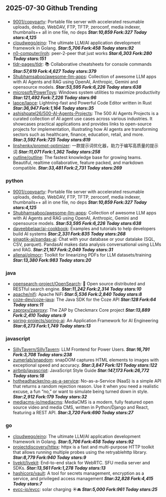 ## 2025-07-30 Github Trending

### 
* [9001/copyparty](https://github.com/9001/copyparty): Portable file server with accelerated resumable uploads, dedup, WebDAV, FTP, TFTP, zeroconf, media indexer, thumbnails++ all in one file, no deps ***Star:10,859 Fork:327 Today stars:4,125***
* [cloudwego/eino](https://github.com/cloudwego/eino): The ultimate LLM/AI application development framework in Golang. ***Star:5,706 Fork:458 Today stars:92***
* [n0-computer/iroh](https://github.com/n0-computer/iroh): peer-2-peer that just works ***Star:6,303 Fork:280 Today stars:151***
* [tldr-pages/tldr](https://github.com/tldr-pages/tldr): 📚 Collaborative cheatsheets for console commands ***Star:57,619 Fork:4,627 Today stars:379***
* [Shubhamsaboo/awesome-llm-apps](https://github.com/Shubhamsaboo/awesome-llm-apps): Collection of awesome LLM apps with AI Agents and RAG using OpenAI, Anthropic, Gemini and opensource models. ***Star:53,595 Fork:6,226 Today stars:638***
* [microsoft/PowerToys](https://github.com/microsoft/PowerToys): Windows system utilities to maximize productivity ***Star:121,492 Fork:7,226 Today stars:96***
* [lapce/lapce](https://github.com/lapce/lapce): Lightning-fast and Powerful Code Editor written in Rust ***Star:36,947 Fork:1,164 Today stars:35***
* [ashishpatel26/500-AI-Agents-Projects](https://github.com/ashishpatel26/500-AI-Agents-Projects): The 500 AI Agents Projects is a curated collection of AI agent use cases across various industries. It showcases practical applications and provides links to open-source projects for implementation, illustrating how AI agents are transforming sectors such as healthcare, finance, education, retail, and more. ***Star:3,592 Fork:725 Today stars:819***
* [linshenkx/prompt-optimizer](https://github.com/linshenkx/prompt-optimizer): 一款提示词优化器，助力于编写高质量的提示词 ***Star:11,071 Fork:1,362 Today stars:258***
* [outline/outline](https://github.com/outline/outline): The fastest knowledge base for growing teams. Beautiful, realtime collaborative, feature packed, and markdown compatible. ***Star:33,481 Fork:2,731 Today stars:269***

### python
* [9001/copyparty](https://github.com/9001/copyparty): Portable file server with accelerated resumable uploads, dedup, WebDAV, FTP, TFTP, zeroconf, media indexer, thumbnails++ all in one file, no deps ***Star:10,859 Fork:327 Today stars:4,125***
* [Shubhamsaboo/awesome-llm-apps](https://github.com/Shubhamsaboo/awesome-llm-apps): Collection of awesome LLM apps with AI Agents and RAG using OpenAI, Anthropic, Gemini and opensource models. ***Star:53,595 Fork:6,226 Today stars:638***
* [daveebbelaar/ai-cookbook](https://github.com/daveebbelaar/ai-cookbook): Examples and tutorials to help developers build AI systems ***Star:2,331 Fork:835 Today stars:268***
* [sinaptik-ai/pandas-ai](https://github.com/sinaptik-ai/pandas-ai): Chat with your database or your datalake (SQL, CSV, parquet). PandasAI makes data analysis conversational using LLMs and RAG. ***Star:21,167 Fork:2,049 Today stars:31***
* [allenai/olmocr](https://github.com/allenai/olmocr): Toolkit for linearizing PDFs for LLM datasets/training ***Star:13,380 Fork:983 Today stars:20***

### java
* [opensearch-project/OpenSearch](https://github.com/opensearch-project/OpenSearch): 🔎 Open source distributed and RESTful search engine. ***Star:11,242 Fork:2,314 Today stars:10***
* [apache/nifi](https://github.com/apache/nifi): Apache NiFi ***Star:5,536 Fork:2,840 Today stars:8***
* [coze-dev/coze-java](https://github.com/coze-dev/coze-java): The Java SDK for the Coze API ***Star:128 Fork:64 Today stars:11***
* [zaproxy/zaproxy](https://github.com/zaproxy/zaproxy): The ZAP by Checkmarx Core project ***Star:13,889 Fork:2,410 Today stars:9***
* [spring-projects/spring-ai](https://github.com/spring-projects/spring-ai): An Application Framework for AI Engineering ***Star:6,273 Fork:1,749 Today stars:13***

### javascript
* [SillyTavern/SillyTavern](https://github.com/SillyTavern/SillyTavern): LLM Frontend for Power Users. ***Star:16,791 Fork:3,708 Today stars:238***
* [zumerlab/snapdom](https://github.com/zumerlab/snapdom): snapDOM captures HTML elements to images with exceptional speed and accuracy. ***Star:3,847 Fork:121 Today stars:122***
* [airbnb/javascript](https://github.com/airbnb/javascript): JavaScript Style Guide ***Star:147,173 Fork:26,772 Today stars:18***
* [hotheadhacker/no-as-a-service](https://github.com/hotheadhacker/no-as-a-service): No-as-a-Service (NaaS) is a simple API that returns a random rejection reason. Use it when you need a realistic excuse, a fun “no,” or want to simulate being turned down in style. ***Star:2,912 Fork:179 Today stars:32***
* [mediacms-io/mediacms](https://github.com/mediacms-io/mediacms): MediaCMS is a modern, fully featured open source video and media CMS, written in Python/Django and React, featuring a REST API. ***Star:3,720 Fork:690 Today stars:27***

### go
* [cloudwego/eino](https://github.com/cloudwego/eino): The ultimate LLM/AI application development framework in Golang. ***Star:5,706 Fork:458 Today stars:92***
* [projectdiscovery/httpx](https://github.com/projectdiscovery/httpx): httpx is a fast and multi-purpose HTTP toolkit that allows running multiple probes using the retryablehttp library. ***Star:8,779 Fork:940 Today stars:9***
* [livekit/livekit](https://github.com/livekit/livekit): End-to-end stack for WebRTC. SFU media server and SDKs. ***Star:13,561 Fork:1,278 Today stars:13***
* [hashicorp/vault](https://github.com/hashicorp/vault): A tool for secrets management, encryption as a service, and privileged access management ***Star:32,828 Fork:4,415 Today stars:7***
* [evcc-io/evcc](https://github.com/evcc-io/evcc): solar charging ☀️🚘 ***Star:5,000 Fork:961 Today stars:25***

